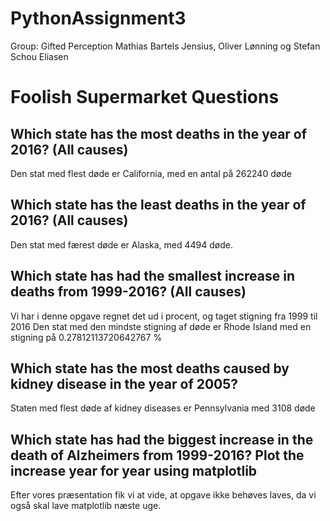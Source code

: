 # PythonAssignment3
Group: Gifted Perception
Mathias Bartels Jensius, Oliver Lønning og Stefan Schou Eliasen

# Foolish Supermarket Questions

## Which state has the most deaths in the year of 2016? (All causes)
Den stat med flest døde er California, med en antal på 262240 døde

## Which state has the least deaths in the year of 2016? (All causes)
Den stat med færest døde er Alaska, med 4494 døde.

## Which state has had the smallest increase in deaths from 1999-2016? (All causes)
Vi har i denne opgave regnet det ud i procent, og taget stigning fra 1999 til 2016
Den stat med den mindste stigning af døde er Rhode Island med en stigning på 0.27812113720642767 %

## Which state has the most deaths caused by kidney disease in the year of 2005?
Staten med flest døde af kidney diseases er Pennsylvania med 3108 døde

## Which state has had the biggest increase in the death of Alzheimers from 1999-2016? Plot the increase year for year using matplotlib
Efter vores præsentation fik vi at vide, at opgave ikke behøves laves, da vi også skal lave matplotlib næste uge.
